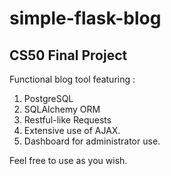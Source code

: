 # simple-flask-blog

## CS50 Final Project

Functional blog tool featuring :
1. PostgreSQL
2. SQLAlchemy ORM
3. Restful-like Requests
4. Extensive use of AJAX.
5. Dashboard for administrator use.

Feel free to use as you wish.
